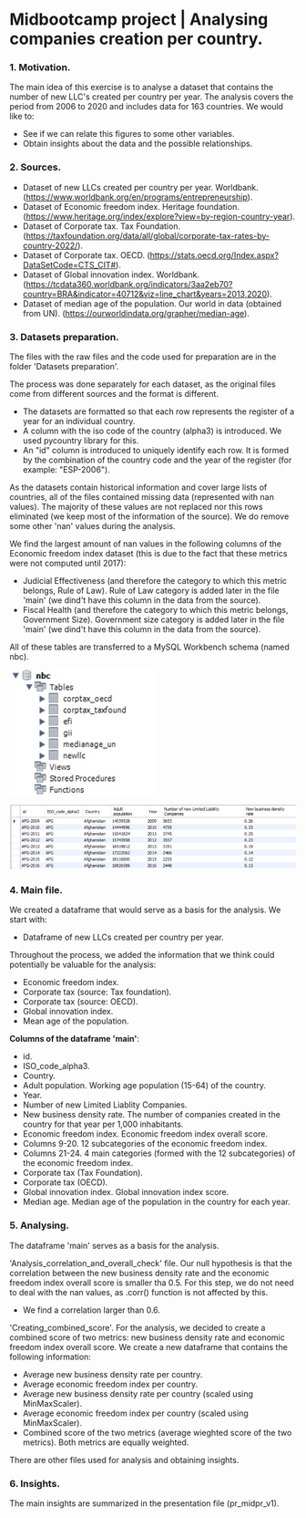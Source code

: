 # Midbootcamp project | Analysing companies creation per country.


### 1. Motivation.

The main idea of this exercise is to analyse a dataset that contains the number of new LLC's created per country per year. The analysis covers the period from 2006 to 2020 and includes data for 163 countries. We would like to:
- See if we can relate this figures to some other variables.
- Obtain insights about the data and the possible relationships.


### 2. Sources.

- Dataset of new LLCs created per country per year. Worldbank. (https://www.worldbank.org/en/programs/entrepreneurship).
- Dataset of Economic freedom index. Heritage foundation. (https://www.heritage.org/index/explore?view=by-region-country-year).
- Dataset of Corporate tax. Tax Foundation. (https://taxfoundation.org/data/all/global/corporate-tax-rates-by-country-2022/).
- Dataset of Corporate tax. OECD. (https://stats.oecd.org/Index.aspx?DataSetCode=CTS_CIT#).
- Dataset of Global innovation index. Worldbank. (https://tcdata360.worldbank.org/indicators/3aa2eb70?country=BRA&indicator=40712&viz=line_chart&years=2013,2020).
- Dataset of median age of the population. Our world in data (obtained from UN). (https://ourworldindata.org/grapher/median-age).


### 3. Datasets preparation.

The files with the raw files and the code used for preparation are in the folder 'Datasets preparation'.

The process was done separately for each dataset, as the original files come from different sources and the format is different.
- The datasets are formatted so that each row represents the register of a year for an individual country.
- A column with the iso code of the country (alpha3) is introduced. We used pycountry library for this.
- An "id" column is introduced to uniquely identify each row. It is formed by the combination of the country code and the year of the register (for example: "ESP-2006").

As the datasets contain historical information and cover large lists of countries, all of the files contained missing data (represented with nan values). The majority of these values are not replaced nor this rows eliminated (we keep most of the information of the source). We do remove some other 'nan' values during the analysis.

We find the largest amount of nan values in the following columns of the Economic freedom index dataset (this is due to the fact that these metrics were not computed until 2017):
- Judicial Effectiveness (and therefore the category to which this metric belongs, Rule of Law). Rule of Law category is added later in the file 'main' (we dind't have this column in the data from the source).
- Fiscal Health (and therefore the category to which this metric belongs, Government Size). Government size category is added later in the file 'main' (we dind't have this column in the data from the source). 

All of these tables are transferred to a MySQL Workbench schema (named nbc).

![nbc_schema](https://github.com/92CMDiego/mid-project-analysing-companies-creation/blob/main/images/nbc_schema.jpg)

![example_newllc_table](https://github.com/92CMDiego/mid-project-analysing-companies-creation/blob/main/images/example_newllc_table.jpg)


### 4. Main file.

We created a dataframe that would serve as a basis for the analysis. We start with:
- Dataframe of new LLCs created per country per year.

Throughout the process, we added the information that we think could potentially be valuable for the analysis:
- Economic freedom index.
- Corporate tax (source: Tax foundation).
- Corporate tax (source: OECD).
- Global innovation index.
- Mean age of the population.

**Columns of the dataframe 'main'**:
- id.
- ISO_code_alpha3.
- Country.
- Adult population. Working age population (15-64) of the country.
- Year.
- Number of new Limited Liablity Companies.
- New business density rate. The number of companies created in the country for that year per 1,000 inhabitants.
- Economic freedom index. Economic freedom index overall score.
- Columns 9-20. 12 subcategories of the economic freedom index.
- Columns 21-24. 4 main categories (formed with the 12 subcategories) of the economic freedom index.
- Corporate tax (Tax Foundation).
- Corporate tax (OECD).
- Global innovation index. Global innovation index score.
- Median age. Median age of the population in the country for each year.


### 5. Analysing.

The dataframe 'main' serves as a basis for the analysis.

'Analysis_correlation_and_overall_check' file. Our null hypothesis is that the correlation between the new business density rate and the economic freedom index overall score is smaller tha 0.5. For this step, we do not need to deal with the nan values, as .corr() function is not affected by this.
- We find a correlation larger than 0.6.

'Creating_combined_score'. For the analysis, we decided to create a combined score of two metrics: new business density rate and economic freedom index overall score. We create a new dataframe that contains the following information:
- Average new business density rate per country.
- Average economic freedom index per country.
- Average new business density rate per country (scaled using MinMaxScaler).
- Average economic freedom index per country (scaled using MinMaxScaler).
- Combined score of the two metrics (average wieghted score of the two metrics). Both metrics are equally weighted.

There are other files used for analysis and obtaining insights.


### 6. Insights.

The main insights are summarized in the presentation file (pr_midpr_v1).